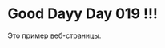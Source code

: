 <!DOCTYPE html>
<html>
<head>
    <title>Пример веб-страницы</title>
</head>
<body>
    <h1> Good Dayy Day 019 !!!</h1>
    <p>Это пример веб-страницы.</p>
</body>
</html>

